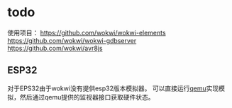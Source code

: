 # todo
使用项目： 
https://github.com/wokwi/wokwi-elements  
https://github.com/wokwi/wokwi-gdbserver  
https://github.com/wokwi/avr8js  


## ESP32  
对于EPS32由于wokwi没有提供esp32版本模拟器。
可以直接运行[qemu](https://github.com/espressif/qemu)实现模拟，然后通过qemu提供的监视器接口获取硬件状态。


